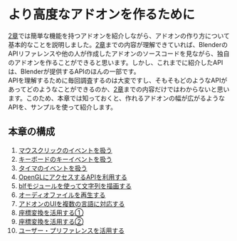 <div id="ch_title_img_3"></div>

<div id="ch_title_text"></div>

# より高度なアドオンを作るために

<div id="ch_body"></div>

[2章](../chapter_02/SUMMARY.md)では簡単な機能を持つアドオンを紹介しながら、アドオンの作り方について基本的なことを説明しました。[2章](../chapter_02/SUMMARY.md)までの内容が理解できていれば、BlenderのAPIリファレンスや他の人が作成したアドオンのソースコードを見ながら、独自のアドオンを作ることができると思います。しかし、これまでに紹介したAPIは、Blenderが提供するAPIのほんの一部です。  
APIを理解するために毎回調査するのは大変ですし、そもそもどのようなAPIがあってどのようなことができるのか、[2章](../chapter_02/SUMMARY.md)までの内容だけではわからないと思います。このため、本章では知っておくと、作れるアドオンの幅が広がるようなAPIを、サンプルを使って紹介します。


<div id="ch_toc_title"></div>

## 本章の構成

<div id="ch_toc"></div>

1. [マウスクリックのイベントを扱う](01_Handle_Mouse_Click_Event.md)
2. [キーボードのキーイベントを扱う](02_Handle_Keyboard_Key_Event.md)
3. [タイマのイベントを扱う](03_Handle_Timer_Event.md)
4. [OpenGLにアクセスするAPIを利用する](04_Use_API_for_OpenGL.md)
5. [blfモジュールを使って文字列を描画する](05_Render_String_with_blf_Module.md)
6. [オーディオファイルを再生する](06_Play_Audio_File.md)
7. [アドオンのUIを複数の言語に対応する](07_Multilingual_Support.md)
8. [座標変換を活用する①](08_Use_Coordinate_Transformation_1.md)
9. [座標変換を活用する②](09_Use_Coordinate_Transformation_2.md)
10. [ユーザー・プリファレンスを活用する](10_Use_User_Preference.md)
